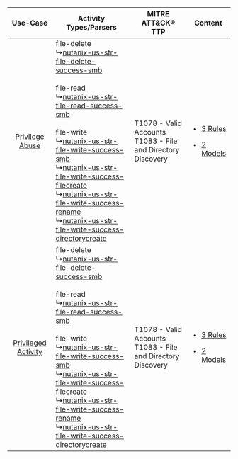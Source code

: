 |    Use-Case    | Activity Types/Parsers    | MITRE ATT&CK® TTP    | Content    |
|:----:| ---- | ---- | ---- |
|     [Privilege Abuse](../../../UseCases/uc_privilege_abuse.md)     |  file-delete<br> ↳[nutanix-us-str-file-delete-success-smb](Ps/pC_nutanixusstrfiledeletesuccesssmb.md)<br><br> file-read<br> ↳[nutanix-us-str-file-read-success-smb](Ps/pC_nutanixusstrfilereadsuccesssmb.md)<br><br> file-write<br> ↳[nutanix-us-str-file-write-success-smb](Ps/pC_nutanixusstrfilewritesuccesssmb.md)<br> ↳[nutanix-us-str-file-write-success-filecreate](Ps/pC_nutanixusstrfilewritesuccessfilecreate.md)<br> ↳[nutanix-us-str-file-write-success-rename](Ps/pC_nutanixusstrfilewritesuccessrename.md)<br> ↳[nutanix-us-str-file-write-success-directorycreate](Ps/pC_nutanixusstrfilewritesuccessdirectorycreate.md)<br> | T1078 - Valid Accounts<br>T1083 - File and Directory Discovery<br> | [<ul><li>3 Rules</li></ul><ul><li>2 Models</li></ul>](RM/r_m_nutanix_nutanix_unified_storage_Privilege_Abuse.md)     |
| [Privileged Activity](../../../UseCases/uc_privileged_activity.md) |  file-delete<br> ↳[nutanix-us-str-file-delete-success-smb](Ps/pC_nutanixusstrfiledeletesuccesssmb.md)<br><br> file-read<br> ↳[nutanix-us-str-file-read-success-smb](Ps/pC_nutanixusstrfilereadsuccesssmb.md)<br><br> file-write<br> ↳[nutanix-us-str-file-write-success-smb](Ps/pC_nutanixusstrfilewritesuccesssmb.md)<br> ↳[nutanix-us-str-file-write-success-filecreate](Ps/pC_nutanixusstrfilewritesuccessfilecreate.md)<br> ↳[nutanix-us-str-file-write-success-rename](Ps/pC_nutanixusstrfilewritesuccessrename.md)<br> ↳[nutanix-us-str-file-write-success-directorycreate](Ps/pC_nutanixusstrfilewritesuccessdirectorycreate.md)<br> | T1078 - Valid Accounts<br>T1083 - File and Directory Discovery<br> | [<ul><li>3 Rules</li></ul><ul><li>2 Models</li></ul>](RM/r_m_nutanix_nutanix_unified_storage_Privileged_Activity.md) |